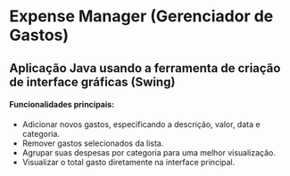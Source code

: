 # Expense Manager (Gerenciador de Gastos)

## Aplicação Java usando a ferramenta de criação de interface gráficas (Swing)

#### Funcionalidades principais:
- Adicionar novos gastos, especificando a descrição, valor, data e categoria.
- Remover gastos selecionados da lista.
- Agrupar suas despesas por categoria para uma melhor visualização.
- Visualizar o total gasto diretamente na interface principal.
